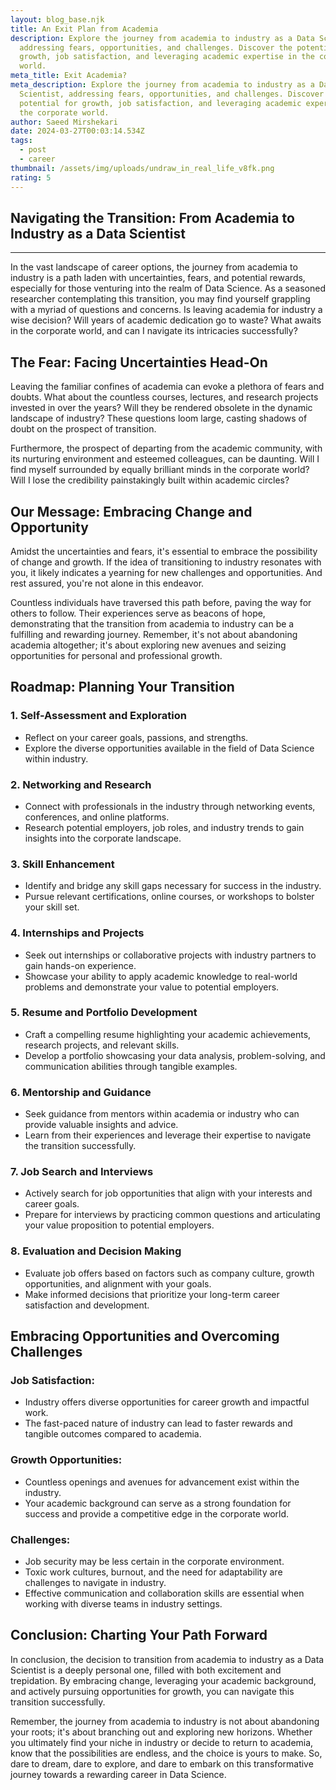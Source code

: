 ```yaml
---
layout: blog_base.njk
title: An Exit Plan from Academia
description: Explore the journey from academia to industry as a Data Scientist,
  addressing fears, opportunities, and challenges. Discover the potential for
  growth, job satisfaction, and leveraging academic expertise in the corporate
  world. 
meta_title: Exit Academia?
meta_description: Explore the journey from academia to industry as a Data
  Scientist, addressing fears, opportunities, and challenges. Discover the
  potential for growth, job satisfaction, and leveraging academic expertise in
  the corporate world.
author: Saeed Mirshekari
date: 2024-03-27T00:03:14.534Z
tags:
  - post
  - career
thumbnail: /assets/img/uploads/undraw_in_real_life_v8fk.png
rating: 5
---
```

## Navigating the Transition: From Academia to Industry as a Data Scientist

---

In the vast landscape of career options, the journey from academia to industry is a path laden with uncertainties, fears, and potential rewards, especially for those venturing into the realm of Data Science. As a seasoned researcher contemplating this transition, you may find yourself grappling with a myriad of questions and concerns. Is leaving academia for industry a wise decision? Will years of academic dedication go to waste? What awaits in the corporate world, and can I navigate its intricacies successfully?

## The Fear: Facing Uncertainties Head-On

Leaving the familiar confines of academia can evoke a plethora of fears and doubts. What about the countless courses, lectures, and research projects invested in over the years? Will they be rendered obsolete in the dynamic landscape of industry? These questions loom large, casting shadows of doubt on the prospect of transition.

Furthermore, the prospect of departing from the academic community, with its nurturing environment and esteemed colleagues, can be daunting. Will I find myself surrounded by equally brilliant minds in the corporate world? Will I lose the credibility painstakingly built within academic circles?

## Our Message: Embracing Change and Opportunity

Amidst the uncertainties and fears, it's essential to embrace the possibility of change and growth. If the idea of transitioning to industry resonates with you, it likely indicates a yearning for new challenges and opportunities. And rest assured, you're not alone in this endeavor.

Countless individuals have traversed this path before, paving the way for others to follow. Their experiences serve as beacons of hope, demonstrating that the transition from academia to industry can be a fulfilling and rewarding journey. Remember, it's not about abandoning academia altogether; it's about exploring new avenues and seizing opportunities for personal and professional growth.

## Roadmap: Planning Your Transition

### 1. **Self-Assessment and Exploration**
   - Reflect on your career goals, passions, and strengths.
   - Explore the diverse opportunities available in the field of Data Science within industry.

### 2. **Networking and Research**
   - Connect with professionals in the industry through networking events, conferences, and online platforms.
   - Research potential employers, job roles, and industry trends to gain insights into the corporate landscape.

### 3. **Skill Enhancement**
   - Identify and bridge any skill gaps necessary for success in the industry.
   - Pursue relevant certifications, online courses, or workshops to bolster your skill set.

### 4. **Internships and Projects**
   - Seek out internships or collaborative projects with industry partners to gain hands-on experience.
   - Showcase your ability to apply academic knowledge to real-world problems and demonstrate your value to potential employers.

### 5. **Resume and Portfolio Development**
   - Craft a compelling resume highlighting your academic achievements, research projects, and relevant skills.
   - Develop a portfolio showcasing your data analysis, problem-solving, and communication abilities through tangible examples.

### 6. **Mentorship and Guidance**
   - Seek guidance from mentors within academia or industry who can provide valuable insights and advice.
   - Learn from their experiences and leverage their expertise to navigate the transition successfully.

### 7. **Job Search and Interviews**
   - Actively search for job opportunities that align with your interests and career goals.
   - Prepare for interviews by practicing common questions and articulating your value proposition to potential employers.

### 8. **Evaluation and Decision Making**
   - Evaluate job offers based on factors such as company culture, growth opportunities, and alignment with your goals.
   - Make informed decisions that prioritize your long-term career satisfaction and development.

## Embracing Opportunities and Overcoming Challenges

### Job Satisfaction:
   - Industry offers diverse opportunities for career growth and impactful work.
   - The fast-paced nature of industry can lead to faster rewards and tangible outcomes compared to academia.

### Growth Opportunities:
   - Countless openings and avenues for advancement exist within the industry.
   - Your academic background can serve as a strong foundation for success and provide a competitive edge in the corporate world.

### Challenges:
   - Job security may be less certain in the corporate environment.
   - Toxic work cultures, burnout, and the need for adaptability are challenges to navigate in industry.
   - Effective communication and collaboration skills are essential when working with diverse teams in industry settings.

## Conclusion: Charting Your Path Forward

In conclusion, the decision to transition from academia to industry as a Data Scientist is a deeply personal one, filled with both excitement and trepidation. By embracing change, leveraging your academic background, and actively pursuing opportunities for growth, you can navigate this transition successfully.

Remember, the journey from academia to industry is not about abandoning your roots; it's about branching out and exploring new horizons. Whether you ultimately find your niche in industry or decide to return to academia, know that the possibilities are endless, and the choice is yours to make. So, dare to dream, dare to explore, and dare to embark on this transformative journey towards a rewarding career in Data Science.